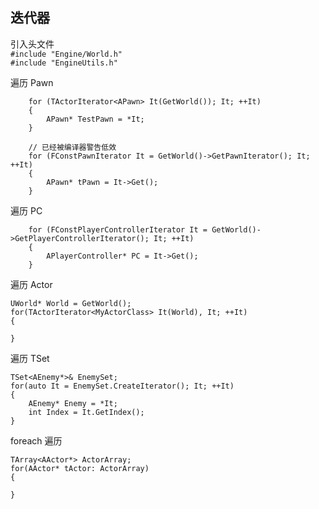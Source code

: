 ## 迭代器
引入头文件  
`#include "Engine/World.h"`  
`#include "EngineUtils.h"`  

遍历 Pawn  
```
	for (TActorIterator<APawn> It(GetWorld()); It; ++It)
	{
		APawn* TestPawn = *It;
	}

	// 已经被编译器警告低效
	for (FConstPawnIterator It = GetWorld()->GetPawnIterator(); It; ++It)
	{
		APawn* tPawn = It->Get();
	}
```

遍历 PC  
```
	for (FConstPlayerControllerIterator It = GetWorld()->GetPlayerControllerIterator(); It; ++It)
	{
		APlayerController* PC = It->Get();
	}
```

遍历 Actor  
```
UWorld* World = GetWorld();
for(TActorIterator<MyActorClass> It(World), It; ++It)
{

}
```

遍历 TSet  
```
TSet<AEnemy*>& EnemySet;
for(auto It = EnemySet.CreateIterator(); It; ++It)
{
	AEnemy* Enemy = *It;
	int Index = It.GetIndex();
}
```

foreach 遍历  
```
TArray<AActor*> ActorArray;
for(AActor* tActor: ActorArray)
{
	
}
```